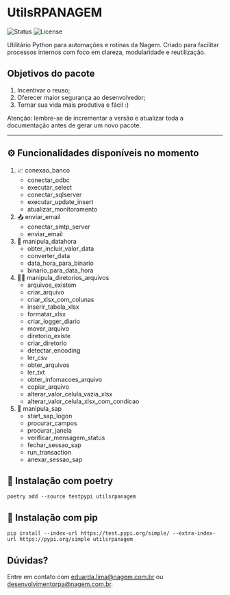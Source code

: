 # UtilsRPANAGEM

![Status](https://img.shields.io/badge/status-experimental-orange)
![License](https://img.shields.io/badge/license-MIT-blue)

Utilitário Python para automações e rotinas da Nagem. Criado para facilitar processos internos com foco em clareza, modularidade e reutilização.

## Objetivos do pacote
1. Incentivar o reuso;
2. Oferecer maior segurança ao desenvolvedor;
3. Tornar sua vida mais produtiva e fácil :)

Atenção: lembre-se de incrementar a versão e atualizar toda a documentação antes de gerar um novo pacote.

---

## ⚙️ Funcionalidades disponíveis no momento
1. 📈 conexao_banco
    - conectar_odbc
    - executar_select
    - conectar_sqlserver
    - executar_update_insert
    - atualizar_monitoramento
2. 📤 enviar_email
    - conectar_smtp_server
    - enviar_email
3. 📅 manipula_datahora
    - obter_incluir_valor_data
    - converter_data
    - data_hora_para_binario
    - binario_para_data_hora
4. 📁📝 manipula_diretorios_arquivos
    - arquivos_existem
    - criar_arquivo
    - criar_xlsx_com_colunas
    - inserir_tabela_xlsx
    - formatar_xlsx
    - criar_logger_diario
    - mover_arquivo
    - diretorio_existe
    - criar_diretorio
    - detectar_encoding
    - ler_csv
    - obter_arquivos
    - ler_txt
    - obter_infomacoes_arquivo
    - copiar_arquivo
    - alterar_valor_celula_vazia_xlsx
    - alterar_valor_celula_xlsx_com_condicao
5. 🧩 manipula_sap
    - start_sap_logon
    - procurar_campos
    - procurar_janela
    - verificar_mensagem_status
    - fechar_sessao_sap
    - run_transaction
    - anexar_sessao_sap


## 🚀 Instalação com poetry
    poetry add --source testpypi utilsrpanagem


## 🚀 Instalação com pip
    pip install --index-url https://test.pypi.org/simple/ --extra-index-url https://pypi.org/simple utilsrpanagem



## Dúvidas?
Entre em contato com eduarda.lima@nagem.com.br ou desenvolvimentorpa@nagem.com.br.
